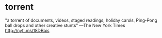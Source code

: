 torrent
=======

"a torrent of documents, videos, staged readings, holiday carols, Ping-Pong ball drops and other creative stunts" —The New York Times http://nyti.ms/18DBbis
